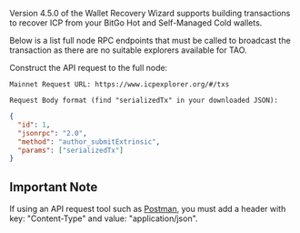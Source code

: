 Version 4.5.0 of the Wallet Recovery Wizard supports building transactions to recover ICP from your BitGo Hot and Self-Managed Cold wallets.

Below is a list full node RPC endpoints that must be called to broadcast the transaction as there are no suitable explorers available for TAO.

Construct the API request to the full node:

    Mainnet Request URL: https://www.icpexplorer.org/#/txs

    Request Body format (find "serializedTx" in your downloaded JSON):

```json
{
  "id": 1,
  "jsonrpc": "2.0",
  "method": "author_submitExtrinsic",
  "params": ["serializedTx"]
}
```

## Important Note

If using an API request tool such as [Postman](https://www.postman.com/), you must add a header with key: "Content-Type" and value: "application/json".